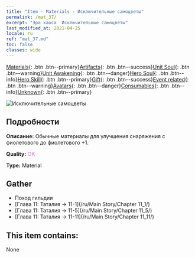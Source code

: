 ```yaml
---
title: "Item - Materials - Исключительные самоцветы"
permalink: /mat_37/
excerpt: "Эра хаоса  Исключительные самоцветы"
last_modified_at: 2021-04-25
locale: ru
ref: "mat_37.md"
toc: false
classes: wide
---
```

 [Materials](/ItemsRU/){: .btn .btn--primary}[Artifacts](/ItemsRU/Artifacts/){: .btn .btn--success}[Unit Soul](/ItemsRU/UnitSoul/){: .btn .btn--warning}[Unit Awakening](/ItemsRU/UnitAwakening/){: .btn .btn--danger}[Hero Soul](/ItemsRU/HeroSoul/){: .btn .btn--info}[Hero Skill](/ItemsRU/HeroSkill/){: .btn .btn--primary}[Gift](/ItemsRU/Gift/){: .btn .btn--success}[Event related](/ItemsRU/Events/){: .btn .btn--warning}[Avatars](/ItemsRU/Avatars/){: .btn .btn--danger}[Consumables](/ItemsRU/Consumables/){: .btn .btn--info}[Unknown](/ItemsRU/Unknown/){: .btn .btn--primary}

 ![Исключительные самоцветы](/images/t/i_cailiao_baoshi2.png)

## Подробности
 **Описание:** Обычные материалы для улучшения снаряжения c фиолетового до фиолетового +1.

 **Quality:** <span style="color: #DA70D6">OK</span>

 **Type:** Material

## Gather

*    Поход гильдии 
*    [Глава 11: Таталия -> 11-1](/ru/Main Story/Chapter 11_1/) 
*    [Глава 11: Таталия -> 11-5](/ru/Main Story/Chapter 11_5/) 
*    [Глава 11: Таталия -> 11-11](/ru/Main Story/Chapter 11_11/) 

## This item contains:

  None


